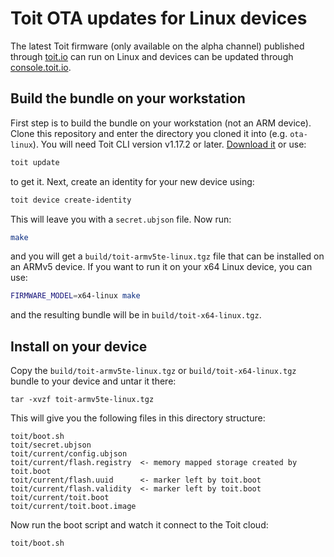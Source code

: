 # Toit OTA updates for Linux devices

The latest Toit firmware (only available on the alpha channel) published through [toit.io](https://toit.io/) can run on 
Linux and devices can be updated through [console.toit.io](https://console.toit.io/). 

## Build the bundle on your workstation

First step is to build the bundle on your workstation (not an ARM device). Clone this repository
and enter the directory you cloned it into (e.g. `ota-linux`). You will need Toit CLI version 
v1.17.2 or later. [Download it](https://docs.toit.io/getstarted/installation/linux) or use:

``` sh
toit update
```

to get it. Next, create an identity for your new device using:

``` sh
toit device create-identity
```

This will leave you with a `secret.ubjson` file. Now run:

``` sh
make
```

and you will get a `build/toit-armv5te-linux.tgz` file that can be installed on an ARMv5 device. If you want
to run it on your x64 Linux device, you can use:

``` sh
FIRMWARE_MODEL=x64-linux make
```

and the resulting bundle will be in `build/toit-x64-linux.tgz`.

## Install on your device

Copy the `build/toit-armv5te-linux.tgz` or `build/toit-x64-linux.tgz` bundle to your device and untar it there:

```
tar -xvzf toit-armv5te-linux.tgz
```

This will give you the following files in this directory structure:

```
toit/boot.sh
toit/secret.ubjson
toit/current/config.ubjson
toit/current/flash.registry  <- memory mapped storage created by toit.boot
toit/current/flash.uuid      <- marker left by toit.boot
toit/current/flash.validity  <- marker left by toit.boot
toit/current/toit.boot
toit/current/toit.boot.image
```

Now run the boot script and watch it connect to the Toit cloud:

``` sh
toit/boot.sh
```
